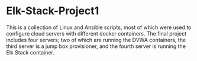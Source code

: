 # Elk-Stack-Project1
This is a collection of Linux and Ansible scripts, most of which were used to configure cloud servers with different docker containers. The final project includes four servers; two of which are running the DVWA containers, the third server is a jump box provisioner, and the fourth server is running the Elk Stack container.
